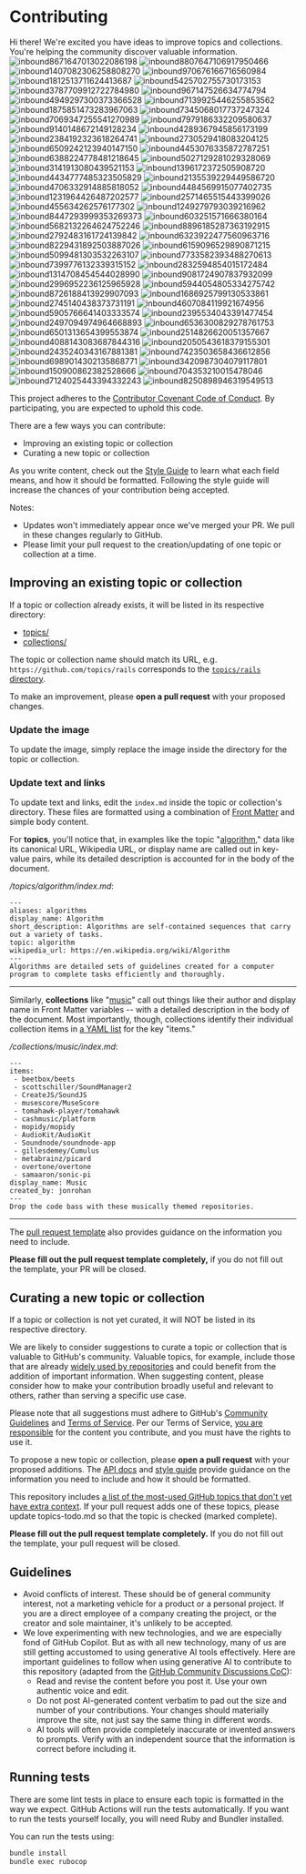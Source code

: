 # Contributing

Hi there! We're excited you have ideas to improve topics and collections. You're helping the community discover valuable information.
![inbound8671647013022086198](https://github.com/github/explore/assets/172977408/e660773c-75e4-4850-9828-00dcdceab9f8)
![inbound8807647106917950466](https://github.com/github/explore/assets/172977408/d11daa81-1da6-4e1f-a2f5-02fb2597d093)
![inbound1407082306258808270](https://github.com/github/explore/assets/172977408/f53891a5-a574-45fe-b9f8-b92299d439a4)
![inbound970676166716560984](https://github.com/github/explore/assets/172977408/9911a399-2483-4f99-b9f2-4c95566997b4)
![inbound1812513711624413687](https://github.com/github/explore/assets/172977408/e6060f0b-0609-45da-b27e-2ce465ea6031)
![inbound5425702755730173153](https://github.com/github/explore/assets/172977408/371fae0f-7bd0-4d9c-9140-7c59089c68fe)
![inbound3787709912722784980](https://github.com/github/explore/assets/172977408/1d5a0d7f-13bd-49ed-a42a-5e25b9a4ce97)
![inbound967147526634774794](https://github.com/github/explore/assets/172977408/31b423b6-c54a-4ad9-a818-8364f54ef022)
![inbound4949297300373366528](https://github.com/github/explore/assets/172977408/3ec98c68-af4d-45b2-8e8a-e7fd2b70b971)
![inbound7139925446255853562](https://github.com/github/explore/assets/172977408/676761e7-01b5-440e-802d-b8c3fb858b76)
![inbound1875851473283967063](https://github.com/github/explore/assets/172977408/c2f656db-f217-4c80-808a-6ce6dff3a4ed)
![inbound7345068017737247324](https://github.com/github/explore/assets/172977408/e00d951f-c390-4512-a45a-c2b6a7c64463)
![inbound7069347255541270989](https://github.com/github/explore/assets/172977408/f88b4bb5-a7e3-4291-a360-61b93db8479b)
![inbound7979186332209580637](https://github.com/github/explore/assets/172977408/a7624af2-0199-4a97-a6fd-9ca30ad0f660)
![inbound9140148672149128234](https://github.com/github/explore/assets/172977408/4af6aa6e-7517-4534-a8c2-e5b1bc30e154)
![inbound4289367945856173199](https://github.com/github/explore/assets/172977408/0ea23064-7fa9-4f36-9079-1d37ddc50c82)
![inbound2384192323618264741](https://github.com/github/explore/assets/172977408/a1555549-7ad9-4241-af2f-45599a74df18)
![inbound2730529418083204125](https://github.com/github/explore/assets/172977408/c4e6e25d-1f1e-4ca6-a983-7c4a8a882a94)
![inbound6509242123940147150](https://github.com/github/explore/assets/172977408/691bcfeb-2df4-4ecd-8546-93185a9237c8)
![inbound4453076335872787251](https://github.com/github/explore/assets/172977408/766d52c7-e923-4714-954f-8c4fae581dc4)
![inbound6388224778481218645](https://github.com/github/explore/assets/172977408/28df5dcb-df72-4e09-9348-aab7f5cba1ce)
![inbound5027129281029328069](https://github.com/github/explore/assets/172977408/570ae3d4-ef6d-4e52-9a48-5401352afef0)
![inbound3141913080439521153](https://github.com/github/explore/assets/172977408/62c22407-8f63-4d3c-a264-e8c2fdd27037)
![inbound1396172372505908720](https://github.com/github/explore/assets/172977408/ee0528ef-68d0-4e7f-aa70-71883af25f3f)
![inbound4434777485323505829](https://github.com/github/explore/assets/172977408/5ff06017-2330-46b0-8a02-aec743df74bd)
![inbound2135539229449586720](https://github.com/github/explore/assets/172977408/317c2e98-9982-4022-bbea-9afd616735d6)
![inbound4706332914885818052](https://github.com/github/explore/assets/172977408/3de1d82e-d55a-4db0-97bc-641e5e35badb)
![inbound4484569915077402735](https://github.com/github/explore/assets/172977408/25030bba-0725-4452-8ddc-692a2035bd40)
![inbound1231964426487202577](https://github.com/github/explore/assets/172977408/e4d9d740-6e0d-45eb-b1fc-ee2194780815)
![inbound2571465515443399026](https://github.com/github/explore/assets/172977408/baaba020-3cd9-4714-8c1e-46d8bfbc0113)
![inbound455634262576177302](https://github.com/github/explore/assets/172977408/f824d77c-21e8-4c45-b54e-6cc46617a2b1)
![inbound1249279793039216962](https://github.com/github/explore/assets/172977408/053abef0-5a6e-4b4d-af9a-3f02e2ec1040)
![inbound8447293999353269373](https://github.com/github/explore/assets/172977408/07c20bdc-6a31-4e9d-8e2f-bf01651cb731)
![inbound603251571666380164](https://github.com/github/explore/assets/172977408/4c217684-0858-4619-b0c1-1a2937188de6)
![inbound5682132264624752246](https://github.com/github/explore/assets/172977408/51c9a07a-334c-415b-b04f-b872b69241a4)
![inbound8896185287363192915](https://github.com/github/explore/assets/172977408/47f359b8-858a-409a-ad23-c37654ec6d5c)
![inbound2792483161724139842](https://github.com/github/explore/assets/172977408/77d8c472-590f-457a-9f63-f017d9555bb2)
![inbound6323922477560963716](https://github.com/github/explore/assets/172977408/621b043c-ee2d-4320-a54b-6560ad70737c)
![inbound8229431892503887026](https://github.com/github/explore/assets/172977408/99070f61-74b9-47d6-8cf5-8024b69ae7aa)
![inbound6159096529890871215](https://github.com/github/explore/assets/172977408/fb6720d3-5a5b-41b5-b947-908105d44832)
![inbound5099481303532263107](https://github.com/github/explore/assets/172977408/98ba0a21-6d0d-49ec-a3de-ded12e0b5ad1)
![inbound7733582393488270613](https://github.com/github/explore/assets/172977408/8a4f5a6d-7471-450d-a68e-5f9cba9766bd)
![inbound7399776132339315152](https://github.com/github/explore/assets/172977408/fec71eb8-0127-4dbc-bab5-d475c3de8c33)
![inbound2832594854015172484](https://github.com/github/explore/assets/172977408/32122398-4ecd-4d8e-9958-f8463e0a560a)
![inbound1314708454544028990](https://github.com/github/explore/assets/172977408/ebd70bb5-4251-4094-afdd-40f87f0559be)
![inbound9081724907837932099](https://github.com/github/explore/assets/172977408/56f8177f-906a-4b28-841d-d891f7d50baa)
![inbound2996952236125965928](https://github.com/github/explore/assets/172977408/37be53a2-4c49-41f9-bd17-05b2f9592424)
![inbound5944054805334275742](https://github.com/github/explore/assets/172977408/0816f92b-22f9-417d-b87b-6efce0108ddf)
![inbound8726188413929907093](https://github.com/github/explore/assets/172977408/97b553fb-1a3f-4c2c-aa1a-77a18327c48c)
![inbound1686925799130533861](https://github.com/github/explore/assets/172977408/4f8d276c-9aea-4f19-8d6e-34a7fbd8a3c4)
![inbound2745140438373731191](https://github.com/github/explore/assets/172977408/2d57d908-e03c-4427-846b-99715effc3eb)
![inbound4607084119921674956](https://github.com/github/explore/assets/172977408/1d74d760-4b26-49eb-b2d6-aaa767e6e5b1)
![inbound5905766641403333574](https://github.com/github/explore/assets/172977408/854de921-485e-4b37-a34e-d5185c86188e)
![inbound2395534043391477454](https://github.com/github/explore/assets/172977408/e1d1c761-dbc7-4ac1-a11a-658beb77ecfb)
![inbound2497094974964668893](https://github.com/github/explore/assets/172977408/06dcf5dd-6e91-48d2-aab9-c261c8aaa8fc)
![inbound6536300829278761753](https://github.com/github/explore/assets/172977408/36b077d5-9ec8-4d9d-a94d-d57e79d41b38)
![inbound6501313654399553874](https://github.com/github/explore/assets/172977408/a714b639-56e8-4118-8dd1-c811ca0310a1)
![inbound2514826620051357667](https://github.com/github/explore/assets/172977408/5e1fe81c-419d-484b-9679-a7417246edf8)
![inbound4088143083687844316](https://github.com/github/explore/assets/172977408/03c66d3c-6576-43c3-8f38-57d7a12c858f)
![inbound2050543618379155301](https://github.com/github/explore/assets/172977408/12eaf83a-4035-4cca-b475-416a5f424fad)
![inbound2435240343167881381](https://github.com/github/explore/assets/172977408/b08d7ec4-1afd-40a2-ac70-d4f30a8e983f)
![inbound7423503658436612856](https://github.com/github/explore/assets/172977408/f2ac854b-b923-4c19-bbf8-701227f44e0e)
![inbound6989014302135868771](https://github.com/github/explore/assets/172977408/cf543a80-918c-42b6-b6af-42cf86738e2c)
![inbound3420987304079117801](https://github.com/github/explore/assets/172977408/7ec7b1b0-edcf-42db-8d47-6cc166a41330)
![inbound150900862382528666](https://github.com/github/explore/assets/172977408/2feaf921-1225-4f83-b654-a56d0b0ed482)
![inbound704353210015478046](https://github.com/github/explore/assets/172977408/fa532a54-3ce4-4954-a4f4-a9d9451ad15c)
![inbound7124025443394332243](https://github.com/github/explore/assets/172977408/3a74e5c1-125d-4976-81e5-75c7a118828e)
![inbound8250898946319549513](https://github.com/github/explore/assets/172977408/e2824b86-9698-4c21-acc5-40e69a32d72b)

This project adheres to the [Contributor Covenant Code of Conduct](CODE_OF_CONDUCT.md). By participating, you are expected to uphold this code.

There are a few ways you can contribute:

- Improving an existing topic or collection
- Curating a new topic or collection

As you write content, check out the [Style Guide](./docs/styleguide.md) to learn what each field means, and how it should be formatted. Following the style guide will increase the chances of your contribution being accepted.

Notes:
  - Updates won't immediately appear once we've merged your PR. We pull in these changes regularly to GitHub.
  - Please limit your pull request to the creation/updating of one topic or collection at a time.

## Improving an existing topic or collection

If a topic or collection already exists, it will be listed in its respective directory:

- [topics/](https://github.com/github/explore/tree/main/topics)
- [collections/](https://github.com/github/explore/tree/main/collections)

The topic or collection name should match its URL, e.g. `https://github.com/topics/rails` corresponds to the [`topics/rails` directory](https://github.com/github/explore/tree/main/topics/rails).

To make an improvement, please **open a pull request** with your proposed changes. 

### Update the image

To update the image, simply replace the image inside the directory for the topic or collection.

### Update text and links

To update text and links, edit the `index.md` inside the topic or collection's directory. These files are formatted using a combination of [Front Matter](https://jekyllrb.com/docs/frontmatter/) and simple body content.

For **topics**, you'll notice that, in examples like the topic "[algorithm](https://raw.githubusercontent.com/github/explore/main/topics/algorithm/index.md)," data like its canonical URL, Wikipedia URL, or display name are called out in key-value pairs, while its detailed description is accounted for in the body of the document.

_/topics/algorithm/index.md_:
```
---
aliases: algorithms
display_name: Algorithm
short_description: Algorithms are self-contained sequences that carry out a variety of tasks.
topic: algorithm
wikipedia_url: https://en.wikipedia.org/wiki/Algorithm
---
Algorithms are detailed sets of guidelines created for a computer program to complete tasks efficiently and thoroughly.
```

---

Similarly, **collections** like "[music](https://raw.githubusercontent.com/github/explore/main/collections/music/index.md)" call out things like their author and display name in Front Matter variables -- with a detailed description in the body of the document. Most importantly, though, collections identify their individual collection items in [a YAML list](https://en.wikipedia.org/wiki/YAML#Basic_components) for the key "items."

_/collections/music/index.md_:

```
---
items:
 - beetbox/beets
 - scottschiller/SoundManager2
 - CreateJS/SoundJS
 - musescore/MuseScore
 - tomahawk-player/tomahawk
 - cashmusic/platform
 - mopidy/mopidy
 - AudioKit/AudioKit
 - Soundnode/soundnode-app
 - gillesdemey/Cumulus
 - metabrainz/picard
 - overtone/overtone
 - samaaron/sonic-pi
display_name: Music
created_by: jonrohan
---
Drop the code bass with these musically themed repositories.
```

---

The [pull request template](./.github/PULL_REQUEST_TEMPLATE.md) also provides guidance on the information you need to include.

**Please fill out the pull request template completely,** if you do not fill out the template, your PR will be closed.

## Curating a new topic or collection

If a topic or collection is not yet curated, it will NOT be listed in its respective directory.

We are likely to consider suggestions to curate a topic or collection that is valuable to GitHub's community. Valuable topics, for example, include those that are already [widely used by repositories](https://help.github.com/articles/classifying-your-repository-with-topics/) and could benefit from the addition of important information. When suggesting content, please consider how to make your contribution broadly useful and relevant to others, rather than serving a specific use case.

Please note that all suggestions must adhere to GitHub's [Community Guidelines](https://help.github.com/articles/github-community-guidelines/) and [Terms of Service](https://help.github.com/articles/github-terms-of-service/). Per our Terms of Service, [you are responsible](https://help.github.com/articles/github-terms-of-service/#d-user-generated-content) for the content you contribute, and you must have the rights to use it.

To propose a new topic or collection, please **open a pull request** with your proposed additions. The [API docs](./docs/API.md) and [style guide](./docs/styleguide.md) provide guidance on the information you need to include and how it should be formatted.

This repository includes [a list of the most-used GitHub topics that don't yet have extra context](topics-todo.md). If your pull request adds one of these topics, please update topics-todo.md so that the topic is checked (marked complete).

**Please fill out the pull request template completely.** If you do not fill out the template, your pull request will be closed.

## Guidelines

* Avoid conflicts of interest. These should be of general community interest, not a marketing vehicle for a product or a personal project. If you are a direct employee of a company creating the project, or the creator and sole maintainer, it's unlikely to be accepted.
* We love experimenting with new technologies, and we are especially fond of GitHub Copilot. But as with all new technology, many of us are still getting accustomed to using generative AI tools effectively. Here are important guidelines to follow when using generative AI to contribute to this repository (adapted from the [GitHub Community Discussions CoC](https://github.com/community/community/blob/main/CODE_OF_CONDUCT.md#reasonable-use-of-ai-generated-content)):
  * Read and revise the content before you post it. Use your own authentic voice and edit.
  * Do not post AI-generated content verbatim to pad out the size and number of your contributions. Your changes should materially improve the site, not just say the same thing in different words.
  * AI tools will often provide completely inaccurate or invented answers to prompts. Verify with an independent source that the information is correct before including it.

## Running tests

There are some lint tests in place to ensure each topic is formatted in the way we expect. GitHub
Actions will run the tests automatically. If you want to run the tests yourself locally, you will
need Ruby and Bundler installed.

You can run the tests using:

```bash
bundle install
bundle exec rubocop
```

